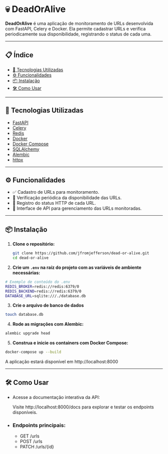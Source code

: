 # 💀 DeadOrAlive

**DeadOrAlive** é uma aplicação de monitoramento de URLs desenvolvida com FastAPI, Celery e Docker. Ela permite cadastrar URLs e verifica periodicamente sua disponibilidade, registrando o status de cada uma.

---

## 📋 Índice

- [🧰 Tecnologias Utilizadas](#-tecnologias-utilizadas)
- [⚙️ Funcionalidades](#️-funcionalidades)
- [📦 Instalação](#-instalação)
- [🛠️ Como Usar](#️-como-usar)

---

## 🧰 Tecnologias Utilizadas

- [FastAPI](https://fastapi.tiangolo.com/)
- [Celery](https://docs.celeryq.dev/)
- [Redis](https://redis.io/)
- [Docker](https://www.docker.com/)
- [Docker Compose](https://docs.docker.com/compose/)
- [SQLAlchemy](https://www.sqlalchemy.org/)
- [Alembic](https://alembic.sqlalchemy.org/)
- [httpx](https://www.python-httpx.org/)

---

## ⚙️ Funcionalidades

- ✅ Cadastro de URLs para monitoramento.
- 🔄 Verificação periódica da disponibilidade das URLs.
- 🧾 Registro do status HTTP de cada URL.
- 🧩 Interface de API para gerenciamento das URLs monitoradas.

---

## 📦 Instalação

1. **Clone o repositório:**
   ```bash
   git clone https://github.com/jfromjefferson/dead-or-alive.git
   cd dead-or-alive
   ```
2. **Crie um <code>.env</code> na raíz do projeto com as variáveis de ambiente necessárias:**
  ```bash
  # Exemplo de conteúdo do .env
  REDIS_BROKER=redis://redis:6379/0
  REDIS_BACKEND=redis://redis:6379/0
  DATABASE_URL=sqlite:///./database.db
  ```
3. **Crie o arquivo de banco de dados**
  ```bash
  touch database.db
  ```
4. **Rode as migrações com Alembic:**
  ```bash
  alembic upgrade head
  ```
5. **Construa e inicie os containers com Docker Compose:**
  ```bash
  docker-compose up --build
  ```
A aplicação estará disponível em http://localhost:8000

---

## 🛠️ Como Usar
- Acesse a documentação interativa da API:

  Visite http://localhost:8000/docs para explorar e testar os endpoints disponíveis.

- ### Endpoints principais:

  - GET /urls
  - POST /urls
  - PATCH /urls/{id}
